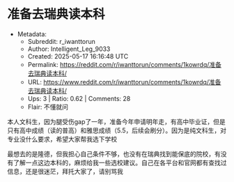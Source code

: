 # 准备去瑞典读本科

- Metadata:
  - Subreddit: r_iwanttorun
  - Author: Intelligent_Leg_9033
  - Created: 2025-05-17 16:16:48 UTC
  - Permalink: https://reddit.com/r/iwanttorun/comments/1kowrdq/准备去瑞典读本科/
  - URL: https://www.reddit.com/r/iwanttorun/comments/1kowrdq/准备去瑞典读本科/
  - Ups: 3 | Ratio: 0.62 | Comments: 28
  - Flair: 不懂就问


本人文科生，因为腿受伤gap了一年，准备今年申请明年走，有高中毕业证，但是只有高中成绩（读的普高）和雅思成绩（5.5，后续会刷分）。因为是纯文科生，对专业没什么要求，希望大家帮我选下学校

最想去的是隆德，但我担心自己条件不够，也没有在瑞典找到能保底的院校，有没有了解一点这边本科的，麻烦给我一些选校建议。自己在各平台和官网都有查找过信息，还是很迷茫，拜托大家了，请别骂我

